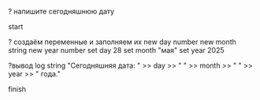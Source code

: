 ? напишите сегодняшнюю дату

start

? создаём переменные и заполняем их
new day number
new month string
new year number
set day 28
set month "мая"
set year 2025

?вывод
log string "Сегодняшняя дата: " >> day >> " " >> month >> " " >> year >> " года."

finish
